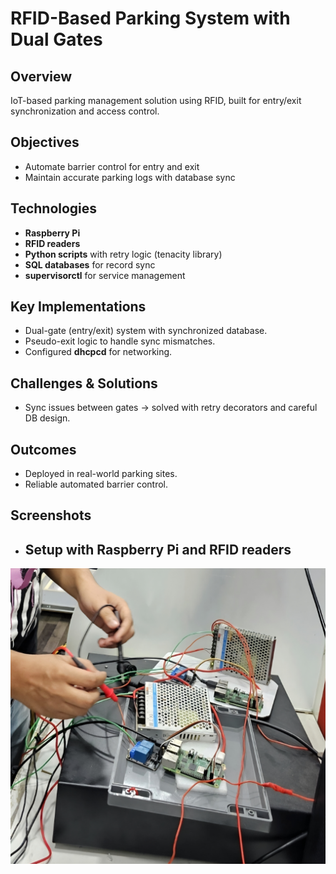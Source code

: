 # RFID-Based Parking System with Dual Gates

## Overview
IoT-based parking management solution using RFID, built for entry/exit synchronization and access control.

## Objectives
- Automate barrier control for entry and exit  
- Maintain accurate parking logs with database sync  

## Technologies
- **Raspberry Pi**  
- **RFID readers**  
- **Python scripts** with retry logic (tenacity library)  
- **SQL databases** for record sync  
- **supervisorctl** for service management  

## Key Implementations
- Dual-gate (entry/exit) system with synchronized database.  
- Pseudo-exit logic to handle sync mismatches.  
- Configured **dhcpcd** for networking.  

## Challenges & Solutions
- Sync issues between gates → solved with retry decorators and careful DB design.  

## Outcomes
- Deployed in real-world parking sites.  
- Reliable automated barrier control.  

## Screenshots
- ## Setup with Raspberry Pi and RFID readers
![Setup with Raspberry Pi and RFID readers](images/rfid_setup.jpg)  
